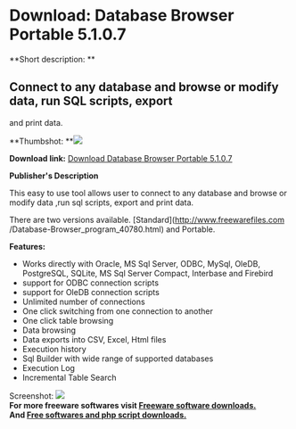 # Download: Database Browser Portable 5.1.0.7

**Short description: **

## Connect to any database and browse or modify data, run SQL scripts, export
and print data.

  
**Thumbshot: **![](http://www.freewarefiles.com/screenshot/dbasebrwsr5_md.jpg)   
  
**Download link:** [Download Database Browser Portable 5.1.0.7](http://freesoftwares.boysofts.com/Database-Browser-Portable_program_46785.html)  
  

**Publisher's Description**  
  

This easy to use tool allows user to connect to any database and browse or
modify data ,run sql scripts, export and print data.

There are two versions available. [Standard](http://www.freewarefiles.com
/Database-Browser_program_40780.html) and Portable.

**Features:**

  * Works directly with Oracle, MS Sql Server, ODBC, MySql, OleDB, PostgreSQL, SQLite, MS Sql Server Compact, Interbase and Firebird 
  * support for ODBC connection scripts 
  * support for OleDB connection scripts 
  * Unlimited number of connections 
  * One click switching from one connection to another 
  * One click table browsing 
  * Data browsing 
  * Data exports into CSV, Excel, Html files 
  * Execution history 
  * Sql Builder with wide range of supported databases 
  * Execution Log 
  * Incremental Table Search 

  
  
Screenshot: ![](http://www.freewarefiles.com/screenshot/dbasebrwsr5.jpg)  
**For more freeware softwares visit [Freeware software downloads.](http://freesoftwares.boysofts.com/)**   
**And [Free softwares and php script downloads.](http://www.boysofts.com/)**

